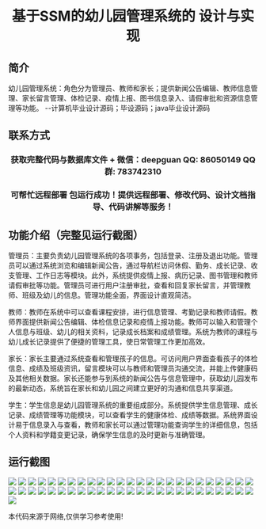 <p><h1 align="center">基于SSM的幼儿园管理系统的 设计与实现</h1></p>

## 简介
幼儿园管理系统：角色分为管理员、教师和家长；提供新闻公告编辑、教师信息管理、家长留言管理、体检记录、疫情上报、图书信息录入、请假审批和资源信息管理等功能。    --计算机毕业设计源码；毕设源码；java毕业设计源码


## 联系方式
<p><h3 align="center">获取完整代码与数据库文件 + 微信：deepguan QQ: 86050149 QQ群: 783742310</h3></p>
<p><h3 align="center">可帮忙远程部署 包运行成功！提供远程部署、修改代码、设计文档指导、代码讲解等服务！</h3></p>

## 功能介绍（完整见运行截图）
管理员：主要负责幼儿园管理系统的各项事务，包括登录、注册及退出功能。管理员可以通过系统浏览和编辑新闻公告，通过导航栏访问休假、勤务、成长记录、收支管理、工作日志等模块。此外，系统提供疫情上报、病历记录、图书管理和教师请假审批等功能。管理员可进行用户注册审批，查看和回复家长留言，并管理教师、班级及幼儿的信息。管理功能全面，界面设计直观简洁。

教师：教师在系统中可以查看课程安排，进行信息管理、考勤记录和教师请假。教师界面提供新闻公告编辑、体检信息记录和疫情上报功能。教师可以输入和管理个人信息与班级、幼儿的相关资料，记录成长档案和成绩管理。系统为教师的课程与幼儿成长记录提供了便捷的管理工具，使日常管理工作更加高效。

家长：家长主要通过系统查看和管理孩子的信息。可访问用户界面查看孩子的体检信息、成绩及班级资讯，留言模块可以与教师和管理员沟通交流，并能上传健康码及其他相关数据。家长还能参与到系统的新闻公告与信息管理中，获取幼儿园发布的最新动态，系统旨在家长和幼儿园之间建立更好的沟通和信息共享渠道。

学生：学生信息是幼儿园管理系统的重要组成部分。系统提供学生信息管理、成长记录、成绩管理等功能模块，可以查看学生的健康体检、成绩等数据。系统界面设计易于信息录入与查看，教师和家长可以通过管理功能查询学生的详细信息，包括个人资料和学籍变更记录，确保学生信息的及时更新与准确管理。


## 运行截图
![](https://bs-1329754181.cos.ap-shanghai.myqcloud.com/ssm/KindergartenManagementSystem1/img/001.jpg)
![](https://bs-1329754181.cos.ap-shanghai.myqcloud.com/ssm/KindergartenManagementSystem1/img/002.jpg)
![](https://bs-1329754181.cos.ap-shanghai.myqcloud.com/ssm/KindergartenManagementSystem1/img/003.jpg)
![](https://bs-1329754181.cos.ap-shanghai.myqcloud.com/ssm/KindergartenManagementSystem1/img/004.jpg)
![](https://bs-1329754181.cos.ap-shanghai.myqcloud.com/ssm/KindergartenManagementSystem1/img/005.jpg)
![](https://bs-1329754181.cos.ap-shanghai.myqcloud.com/ssm/KindergartenManagementSystem1/img/006.jpg)
![](https://bs-1329754181.cos.ap-shanghai.myqcloud.com/ssm/KindergartenManagementSystem1/img/007.jpg)
![](https://bs-1329754181.cos.ap-shanghai.myqcloud.com/ssm/KindergartenManagementSystem1/img/008.jpg)
![](https://bs-1329754181.cos.ap-shanghai.myqcloud.com/ssm/KindergartenManagementSystem1/img/009.jpg)
![](https://bs-1329754181.cos.ap-shanghai.myqcloud.com/ssm/KindergartenManagementSystem1/img/010.jpg)
![](https://bs-1329754181.cos.ap-shanghai.myqcloud.com/ssm/KindergartenManagementSystem1/img/011.jpg)
![](https://bs-1329754181.cos.ap-shanghai.myqcloud.com/ssm/KindergartenManagementSystem1/img/012.jpg)
![](https://bs-1329754181.cos.ap-shanghai.myqcloud.com/ssm/KindergartenManagementSystem1/img/013.jpg)
![](https://bs-1329754181.cos.ap-shanghai.myqcloud.com/ssm/KindergartenManagementSystem1/img/014.jpg)
![](https://bs-1329754181.cos.ap-shanghai.myqcloud.com/ssm/KindergartenManagementSystem1/img/015.jpg)
![](https://bs-1329754181.cos.ap-shanghai.myqcloud.com/ssm/KindergartenManagementSystem1/img/016.jpg)
![](https://bs-1329754181.cos.ap-shanghai.myqcloud.com/ssm/KindergartenManagementSystem1/img/017.jpg)
![](https://bs-1329754181.cos.ap-shanghai.myqcloud.com/ssm/KindergartenManagementSystem1/img/018.jpg)
![](https://bs-1329754181.cos.ap-shanghai.myqcloud.com/ssm/KindergartenManagementSystem1/img/019.jpg)
![](https://bs-1329754181.cos.ap-shanghai.myqcloud.com/ssm/KindergartenManagementSystem1/img/020.jpg)
![](https://bs-1329754181.cos.ap-shanghai.myqcloud.com/ssm/KindergartenManagementSystem1/img/021.jpg)
![](https://bs-1329754181.cos.ap-shanghai.myqcloud.com/ssm/KindergartenManagementSystem1/img/022.jpg)
![](https://bs-1329754181.cos.ap-shanghai.myqcloud.com/ssm/KindergartenManagementSystem1/img/023.jpg)
![](https://bs-1329754181.cos.ap-shanghai.myqcloud.com/ssm/KindergartenManagementSystem1/img/024.jpg)
![](https://bs-1329754181.cos.ap-shanghai.myqcloud.com/ssm/KindergartenManagementSystem1/img/025.jpg)
![](https://bs-1329754181.cos.ap-shanghai.myqcloud.com/ssm/KindergartenManagementSystem1/img/026.jpg)
![](https://bs-1329754181.cos.ap-shanghai.myqcloud.com/ssm/KindergartenManagementSystem1/img/027.jpg)
![](https://bs-1329754181.cos.ap-shanghai.myqcloud.com/ssm/KindergartenManagementSystem1/img/028.jpg)
![](https://bs-1329754181.cos.ap-shanghai.myqcloud.com/ssm/KindergartenManagementSystem1/img/029.jpg)
![](https://bs-1329754181.cos.ap-shanghai.myqcloud.com/ssm/KindergartenManagementSystem1/img/030.jpg)
![](https://bs-1329754181.cos.ap-shanghai.myqcloud.com/ssm/KindergartenManagementSystem1/img/031.jpg)
![](https://bs-1329754181.cos.ap-shanghai.myqcloud.com/ssm/KindergartenManagementSystem1/img/032.jpg)
![](https://bs-1329754181.cos.ap-shanghai.myqcloud.com/ssm/KindergartenManagementSystem1/img/033.jpg)
![](https://bs-1329754181.cos.ap-shanghai.myqcloud.com/ssm/KindergartenManagementSystem1/img/034.jpg)
![](https://bs-1329754181.cos.ap-shanghai.myqcloud.com/ssm/KindergartenManagementSystem1/img/035.jpg)
![](https://bs-1329754181.cos.ap-shanghai.myqcloud.com/ssm/KindergartenManagementSystem1/img/036.jpg)
![](https://bs-1329754181.cos.ap-shanghai.myqcloud.com/ssm/KindergartenManagementSystem1/img/037.jpg)
![](https://bs-1329754181.cos.ap-shanghai.myqcloud.com/ssm/KindergartenManagementSystem1/img/038.jpg)
![](https://bs-1329754181.cos.ap-shanghai.myqcloud.com/ssm/KindergartenManagementSystem1/img/039.jpg)
![](https://bs-1329754181.cos.ap-shanghai.myqcloud.com/ssm/KindergartenManagementSystem1/img/040.jpg)
![](https://bs-1329754181.cos.ap-shanghai.myqcloud.com/ssm/KindergartenManagementSystem1/img/041.jpg)
![](https://bs-1329754181.cos.ap-shanghai.myqcloud.com/ssm/KindergartenManagementSystem1/img/042.jpg)
![](https://bs-1329754181.cos.ap-shanghai.myqcloud.com/ssm/KindergartenManagementSystem1/img/043.jpg)
![](https://bs-1329754181.cos.ap-shanghai.myqcloud.com/ssm/KindergartenManagementSystem1/img/044.jpg)
![](https://bs-1329754181.cos.ap-shanghai.myqcloud.com/ssm/KindergartenManagementSystem1/img/045.jpg)
![](https://bs-1329754181.cos.ap-shanghai.myqcloud.com/ssm/KindergartenManagementSystem1/img/046.jpg)
![](https://bs-1329754181.cos.ap-shanghai.myqcloud.com/ssm/KindergartenManagementSystem1/img/047.jpg)
![](https://bs-1329754181.cos.ap-shanghai.myqcloud.com/ssm/KindergartenManagementSystem1/img/048.jpg)
![](https://bs-1329754181.cos.ap-shanghai.myqcloud.com/ssm/KindergartenManagementSystem1/img/049.jpg)
![](https://bs-1329754181.cos.ap-shanghai.myqcloud.com/ssm/KindergartenManagementSystem1/img/050.jpg)
![](https://bs-1329754181.cos.ap-shanghai.myqcloud.com/ssm/KindergartenManagementSystem1/img/051.jpg)

<p>本代码来源于网络,仅供学习参考使用!</p>
